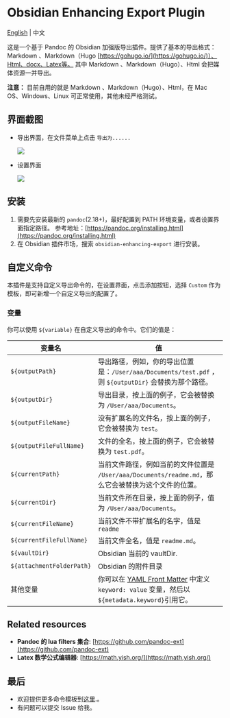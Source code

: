 # Obsidian Enhancing Export Plugin

[English](https://github.com/mokeyish/obsidian-enhancing-export/blob/master/README.md) | 中文

这是一个基于 Pandoc 的 Obsidian 加强版导出插件。提供了基本的导出格式：Markdown 、Markdown（Hugo [https://gohugo.io/](https://gohugo.io/)）、Html、docx、Latex等。
其中 Markdown 、Markdown（Hugo）、Html 会把媒体资源一并导出。

**注意：** 目前自用的就是 Markdown 、Markdown（Hugo）、Html，在 Mac OS、Windows、Linux 可正常使用，其他未经严格测试。

## 界面截图
- 导出界面，在文件菜单上点击 `导出为......`
  
   ![](https://raw.githubusercontent.com/mokeyish/obsidian-enhancing-export/master/screenshot/exportview_zh-CN.png)
- 设置界面
  
   ![](https://raw.githubusercontent.com/mokeyish/obsidian-enhancing-export/master/screenshot/settingview_zh-CN.png)

## 安装
1. 需要先安装最新的 `pandoc`(2.18+)，最好配置到 PATH 环境变量，或者设置界面指定路径。
   参考地址：[https://pandoc.org/installing.html](https://pandoc.org/installing.html)
2. 在 Obsidian 插件市场，搜索 `obsidian-enhancing-export` 进行安装。

## 自定义命令

本插件是支持自定义导出命令的，在设置界面，点击添加按钮，选择 `Custom` 作为模板，即可新增一个自定义导出的配置了。

### 变量
你可以使用 `${variable}` 在自定义导出的命令中。它们的值是：

| 变量名 | 值 |
| -- | -- |
| `${outputPath}` |导出路径，例如，你的导出位置是：`/User/aaa/Documents/test.pdf` ，则 `${outputDir}` 会替换为那个路径。|
| `${outputDir}` | 导出目录，按上面的例子，它会被替换为 `/User/aaa/Documents`。 |
| `${outputFileName}` | 没有扩展名的文件名，按上面的例子，它会被替换为 `test`。 |
| `${outputFileFullName}` | 文件的全名，按上面的例子，它会被替换为 `test.pdf`。 |
| `${currentPath}` | 当前文件路径，例如当前的文件位置是 `/User/aaa/Documents/readme.md`，那么它会被替换为这个文件的位置。 |
| `${currentDir}` | 当前文件所在目录，按上面的例子，值为  `/User/aaa/Documents`。 |
| `${currentFileName}` | 当前文件不带扩展名的名字，值是 `readme` |
| `${currentFileFullName}` | 当前文件全名，值是 `readme.md`。 |
| `${vaultDir}`            | Obsidian 当前的 vaultDir.        |
| `${attachmentFolderPath}`| Obsidian 的附件目录 |
| 其他变量 | 你可以在 [YAML Front Matter](https://jekyllrb.com/docs/front-matter/) 中定义 `keyword: value` 变量，然后以 `${metadata.keyword}`引用它。 |

## Related resources

- **Pandoc 的 lua filters 集合**: [https://github.com/pandoc-ext](https://github.com/pandoc-ext) 
- **Latex 数学公式编辑器**: [https://math.yish.org/](https://math.yish.org/)

## 最后

- 欢迎提供更多命令模板到[这里](src/export_templates.ts).。
- 有问题可以提交 Issue 给我。
